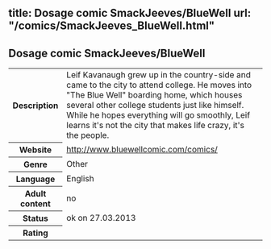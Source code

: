 title: Dosage comic SmackJeeves/BlueWell
url: "/comics/SmackJeeves_BlueWell.html"
---
Dosage comic SmackJeeves/BlueWell
-----------------------------------------

<table class="comicinfo">
<tr>
<th>Description</th><td>Leif Kavanaugh grew up in the country-side and came to the city to attend college. He moves into &quot;The Blue Well&quot; boarding home, which houses several other college students just like himself. While he hopes everything will go smoothly, Leif learns it's not the city that makes life crazy, it's the people.</td>
</tr>
<tr>
<th>Website</th><td><a href="http://www.bluewellcomic.com/comics/">http://www.bluewellcomic.com/comics/</a></td>
</tr>
<tr>
<th>Genre</th><td>Other</td>
</tr>
<tr>
<th>Language</th><td>English</td>
</tr>
<tr>
<th>Adult content</th><td>no</td>
</tr>
<tr>
<th>Status</th><td>ok on 27.03.2013</td>
</tr>
<tr>
<th>Rating</th><td><div class="g-plusone" data-size="standard" data-annotation="bubble"
 data-href="http://www.bluewellcomic.com/comics/"></div></td>
</tr>
</table>
<script type="text/javascript">
  (function() {
    var po = document.createElement('script'); po.type = 'text/javascript'; po.async = true;
    po.src = 'https://apis.google.com/js/plusone.js';
    var s = document.getElementsByTagName('script')[0]; s.parentNode.insertBefore(po, s);
  })();
</script>

